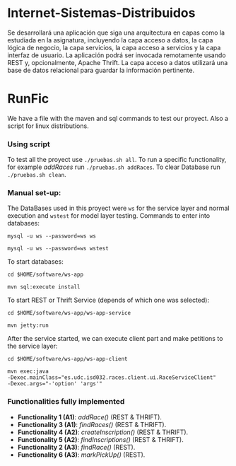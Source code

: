 # Internet-Sistemas-Distribuidos

Se desarrollará una aplicación que siga una arquitectura en capas como la estudiada en la asignatura, incluyendo la capa acceso a datos, la capa lógica de negocio, la capa servicios, la capa acceso a servicios y la capa interfaz de usuario. La aplicación podrá ser invocada remotamente usando REST y, opcionalmente, Apache Thrift. La capa acceso a datos utilizará una base de datos relacional para guardar la información pertinente.

# RunFic 

We have a file with the maven and sql commands to test our proyect. Also a script for linux distributions.

### Using script
To test all the proyect use <code>./pruebas.sh all</code>. To run a specific functionality, for example *addRaces* 
run <code>./pruebas.sh addRaces</code>. To clear Database run <code>./pruebas.sh clean</code>.

### Manual set-up:

The DataBases used in this proyect were <code>ws</code> for the service layer and normal execution and 
<code>wstest</code> for model layer testing. Commands to enter into databases:

<code>mysql -u ws --password=ws ws</code><br>

<code>mysql -u ws --password=ws wstest</code>

To start databases:

<code>cd $HOME/software/ws-app</code><br>

<code>mvn sql:execute install</code>

To start REST or Thrift Service (depends of which one was selected):

<code>cd $HOME/software/ws-app/ws-app-service</code><br>

<code>mvn jetty:run</code>

After the service started, we can execute client part and make petitions to the service layer:

<code>cd $HOME/software/ws-app/ws-app-client</code><br>

<code>mvn exec:java -Dexec.mainClass="es.udc.isd032.races.client.ui.RaceServiceClient" -Dexec.args="-'option' 'args'"</code>

### Functionalities fully implemented
* <b>Functionality 1 (A1)</b>: *addRace()* (REST & THRIFT).
* <b>Functionality 3 (A1)</b>: *findRaces()* (REST & THRIFT).
* <b>Functionality 4 (A2)</b>: *createInscription()* (REST & THRIFT).
* <b>Functionality 5 (A2)</b>: *findInscriptions()* (REST & THRIFT).
* <b>Functionality 2 (A3)</b>: *findRace()* (REST).
* <b>Functionality 6 (A3)</b>: *markPickUp()* (REST).

